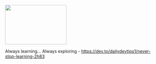 <img src="https://media.giphy.com/media/FPbnShq1h1IS5FQyPD/giphy.gif" width="200" height="130">
<!--<img src="https://media.giphy.com/media/ddGQkTvDRrSv9MHqBf/giphy.gif">
<img src="https://media.giphy.com/media/9tA6H1madRvUc/giphy.gif">

<img src="https://media.giphy.com/media/FPbnShq1h1IS5FQyPD/giphy.gif" width="200" height="130">
<img src="https://media.giphy.com/media/26tnf4N1UU76oOAHm/giphy.gif">
-->

Always learning... Always exploring - https://dev.to/dailydevtips1/never-stop-learning-2h83

<!--
**jsafe00/jsafe00** is a ✨ _special_ ✨ repository because its `README.md` (this file) appears on your GitHub profile.

Here are some ideas to get you started:

- 🔭 I’m currently working on ...
- 🌱 I’m currently learning ...
- 👯 I’m looking to collaborate on ...
- 🤔 I’m looking for help with ...
- 💬 Ask me about ...
- 📫 How to reach me: ...
- 😄 Pronouns: ...
- ⚡ Fun fact: ...
-->
